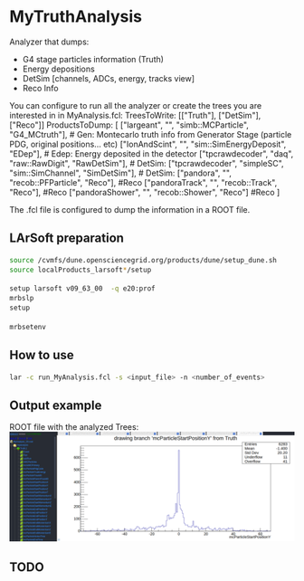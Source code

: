 # MyTruthAnalysis

Analyzer that dumps:

* G4 stage particles information (Truth)
* Energy depositions
* DetSim [channels, ADCs, energy, tracks view]
* Reco Info

You can configure to run all the analyzer or create the trees you are interested in in MyAnalysis.fcl:
TreesToWrite: [["Truth"], ["DetSim"], ["Reco"]]
ProductsToDump: [
                  ["largeant",      "",           "simb::MCParticle",         "G4_MCtruth"],  # Gen:    Montecarlo truth info from Generator Stage (particle PDG, original positions... etc)
                  ["IonAndScint",   "",           "sim::SimEnergyDeposit",    "EDep"],        # Edep:   Energy deposited in the detector
                  ["tpcrawdecoder", "daq",        "raw::RawDigit",            "RawDetSim"],   # DetSim: 
                  ["tpcrawdecoder", "simpleSC",   "sim::SimChannel",          "SimDetSim"],    # DetSim: 
                  ["pandora",       "",           "recob::PFParticle",        "Reco"],         #Reco
                  ["pandoraTrack",  "",           "recob::Track",             "Reco"],         #Reco
                  ["pandoraShower", "",           "recob::Shower",            "Reco"]         #Reco
                ]


The .fcl file is configured to dump the information in a ROOT file.

## LArSoft preparation

```bash
source /cvmfs/dune.opensciencegrid.org/products/dune/setup_dune.sh
source localProducts_larsoft*/setup

setup larsoft v09_63_00  -q e20:prof  
mrbslp
setup

mrbsetenv
```

## How to use

```bash
lar -c run_MyAnalysis.fcl -s <input_file> -n <number_of_events>
```

## Output example
ROOT file with the analyzed Trees:
![Alt text](output.png)

## TODO

